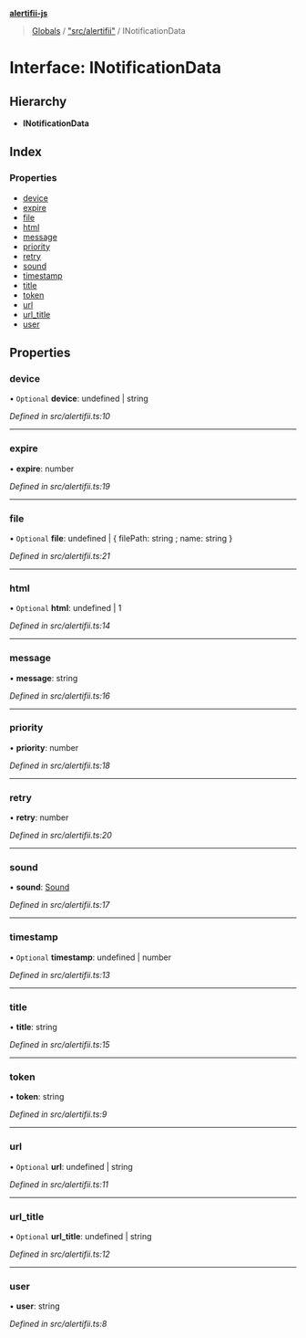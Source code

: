 **[alertifii-js](../README.md)**

> [Globals](../globals.md) / ["src/alertifii"](../modules/_src_alertifii_.md) / INotificationData

# Interface: INotificationData

## Hierarchy

* **INotificationData**

## Index

### Properties

* [device](_src_alertifii_.inotificationdata.md#device)
* [expire](_src_alertifii_.inotificationdata.md#expire)
* [file](_src_alertifii_.inotificationdata.md#file)
* [html](_src_alertifii_.inotificationdata.md#html)
* [message](_src_alertifii_.inotificationdata.md#message)
* [priority](_src_alertifii_.inotificationdata.md#priority)
* [retry](_src_alertifii_.inotificationdata.md#retry)
* [sound](_src_alertifii_.inotificationdata.md#sound)
* [timestamp](_src_alertifii_.inotificationdata.md#timestamp)
* [title](_src_alertifii_.inotificationdata.md#title)
* [token](_src_alertifii_.inotificationdata.md#token)
* [url](_src_alertifii_.inotificationdata.md#url)
* [url\_title](_src_alertifii_.inotificationdata.md#url_title)
* [user](_src_alertifii_.inotificationdata.md#user)

## Properties

### device

• `Optional` **device**: undefined \| string

*Defined in src/alertifii.ts:10*

___

### expire

•  **expire**: number

*Defined in src/alertifii.ts:19*

___

### file

• `Optional` **file**: undefined \| { filePath: string ; name: string  }

*Defined in src/alertifii.ts:21*

___

### html

• `Optional` **html**: undefined \| 1

*Defined in src/alertifii.ts:14*

___

### message

•  **message**: string

*Defined in src/alertifii.ts:16*

___

### priority

•  **priority**: number

*Defined in src/alertifii.ts:18*

___

### retry

•  **retry**: number

*Defined in src/alertifii.ts:20*

___

### sound

•  **sound**: [Sound](../modules/_src_alertifii_.md#sound)

*Defined in src/alertifii.ts:17*

___

### timestamp

• `Optional` **timestamp**: undefined \| number

*Defined in src/alertifii.ts:13*

___

### title

•  **title**: string

*Defined in src/alertifii.ts:15*

___

### token

•  **token**: string

*Defined in src/alertifii.ts:9*

___

### url

• `Optional` **url**: undefined \| string

*Defined in src/alertifii.ts:11*

___

### url\_title

• `Optional` **url\_title**: undefined \| string

*Defined in src/alertifii.ts:12*

___

### user

•  **user**: string

*Defined in src/alertifii.ts:8*
